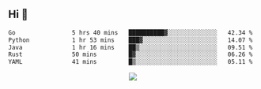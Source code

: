 ## Hi 👋

<!--START_SECTION:waka-->

```txt
Go                5 hrs 40 mins   ██████████▓░░░░░░░░░░░░░░   42.34 %
Python            1 hr 53 mins    ███▓░░░░░░░░░░░░░░░░░░░░░   14.07 %
Java              1 hr 16 mins    ██▒░░░░░░░░░░░░░░░░░░░░░░   09.51 %
Rust              50 mins         █▓░░░░░░░░░░░░░░░░░░░░░░░   06.26 %
YAML              41 mins         █▒░░░░░░░░░░░░░░░░░░░░░░░   05.11 %
```

<!--END_SECTION:waka-->

<p align="center">
  <a href="https://wakatime.com/@d93f0e24-e3ad-4f8d-9b8b-385bab9124f6">
    <img src="https://wakatime.com/badge/user/d93f0e24-e3ad-4f8d-9b8b-385bab9124f6.svg" />
  </a>
</p>
